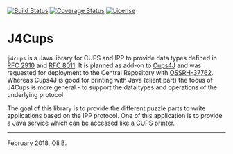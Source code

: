 [![Build Status](https://travis-ci.org/oboehm/j4cups.svg?branch=develop)](https://travis-ci.org/oboehm/j4cups)
[![Coverage Status](https://coveralls.io/repos/github/oboehm/j4cups/badge.svg?branch=master)](https://coveralls.io/github/oboehm/j4cups)
[![License](https://img.shields.io/badge/License-Apache%202.0-blue.svg)](http://www.apache.org/licenses/LICENSE-2.0.html)

# J4Cups

`j4cups` is a Java library for CUPS and IPP to provide data types defined in [RFC 2910](https://tools.ietf.org/html/rfc2910) and [RFC 8011](https://tools.ietf.org/html/rfc8011).
It is planned as add-on to [Cups4J](http://cups4j.org/) and was requested for deployment to the Central Repository with [OSSRH-37762](https://issues.sonatype.org/browse/OSSRH-37762).
Whereas Cups4J is good for printing with Java (client part) the focus of J4Cups is more general - to support the data types and operations of the underlying protocol.

The goal of this library is to provide the different puzzle parts to write applications based on the IPP protocol.
One of this application is to provide a Java service which can be accessed like a CUPS printer.

---
February 2018,
Oli B.
